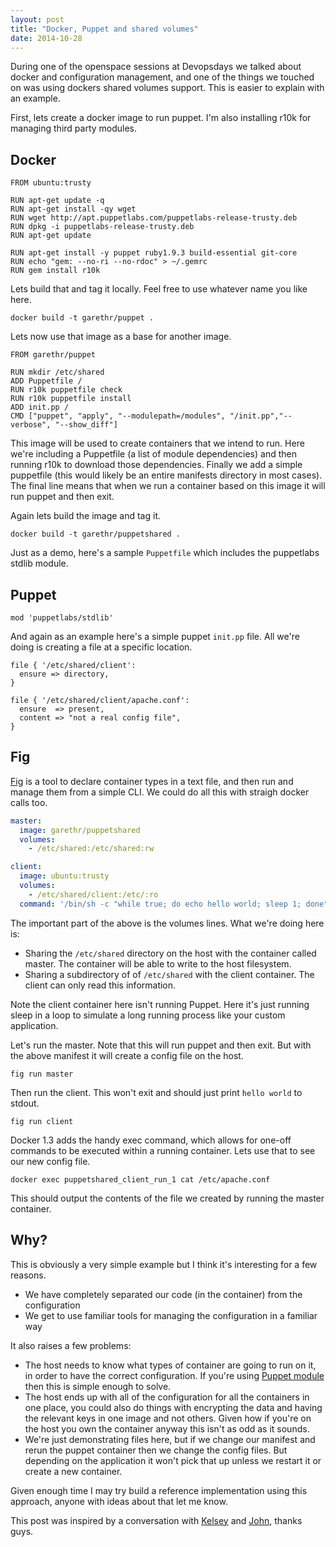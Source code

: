 ```yaml
---
layout: post
title: "Docker, Puppet and shared volumes"
date: 2014-10-28
---
```



During one of the openspace sessions at Devopsdays we talked about docker and configuration management,
and one of the things we touched on was using dockers shared volumes support. This is easier to explain
with an example.

First, lets create a docker image to run puppet. I'm also installing r10k for managing third party
modules.

## Docker

```
FROM ubuntu:trusty

RUN apt-get update -q
RUN apt-get install -qy wget
RUN wget http://apt.puppetlabs.com/puppetlabs-release-trusty.deb
RUN dpkg -i puppetlabs-release-trusty.deb
RUN apt-get update

RUN apt-get install -y puppet ruby1.9.3 build-essential git-core
RUN echo "gem: --no-ri --no-rdoc" > ~/.gemrc
RUN gem install r10k
```

Lets build that and tag it locally. Feel free to use whatever name you like here.

```
docker build -t garethr/puppet .
```

Lets now use that image as a base for another image.

```
FROM garethr/puppet

RUN mkdir /etc/shared
ADD Puppetfile /
RUN r10k puppetfile check
RUN r10k puppetfile install
ADD init.pp /
CMD ["puppet", "apply", "--modulepath=/modules", "/init.pp","--verbose", "--show_diff"]
```

This image will be used to create containers that we intend to run. Here we're including a
Puppetfile (a list of module dependencies) and then running r10k to download those dependencies.
Finally we add a simple puppetfile (this would likely be an entire manifests directory in most cases).
The final line means that when we run a container based on this image it will run puppet and then exit.

Again lets build the image and tag it.

```
docker build -t garethr/puppetshared .
```

Just as a demo, here's a sample `Puppetfile` which includes the puppetlabs stdlib module.

## Puppet

```
mod 'puppetlabs/stdlib'
```

And again as an example here's a simple puppet `init.pp` file. All we're doing is creating a file
at a specific location.

```
file { '/etc/shared/client':
  ensure => directory,
}

file { '/etc/shared/client/apache.conf':
  ensure  => present,
  content => "not a real config file",
}
```

## Fig

[Fig](http://fig.sh) is a tool to declare container types in a text file, and then run and manage
them from a simple CLI. We could do all this with straigh docker calls too.

```yaml
master:
  image: garethr/puppetshared
  volumes:
    - /etc/shared:/etc/shared:rw

client:
  image: ubuntu:trusty
  volumes:
    - /etc/shared/client:/etc/:ro
  command: '/bin/sh -c "while true; do echo hello world; sleep 1; done"'
```

The important part of the above is the volumes lines. What we're doing here is:

* Sharing the `/etc/shared` directory on the host with the container called master. The container will be able to write to the host filesystem.
* Sharing a subdirectory of of `/etc/shared` with the client container. The client can only read this information.

Note the client container here isn't running Puppet. Here it's just running sleep in a loop to simulate a long running process like
your custom application.

Let's run the master. Note that this will run puppet and then exit. But with the above manifest it will create
a config file on the host.

```
fig run master
```

Then run the client. This won't exit and should just print `hello world` to stdout.

```
fig run client
```

Docker 1.3 adds the handy exec command, which allows for one-off commands to be executed within a running container.
Lets use that to see our new config file.

```
docker exec puppetshared_client_run_1 cat /etc/apache.conf
```

This should output the contents of the file we created by running the master container.

## Why?

This is obviously a very simple example but I think it's interesting for a few reasons.

* We have completely separated our code (in the container) from the configuration
* We get to use familiar tools for managing the configuration in a familiar way

It also raises a few problems:

* The host needs to know what types of container are going to run on it, in order to have the correct configuration. If you're using [Puppet module](https://forge.puppetlabs.com/garethr/docker) then this is simple enough to solve.
* The host ends up with all of the configuration for all the containers in one place, you could also do things with encrypting the data and having the relevant keys in one image and not others. Given how if you're on the host you own the container anyway this isn't as odd as it sounds.
* We're just demonstrating files here, but if we change our manifest and rerun the puppet container then we change the config files. But depending on the application it  won't pick that up unless we restart it or create a new container.

Given enough time I may try build a reference implementation using this approach, anyone with ideas about that let me know.

This post was inspired by a conversation with [Kelsey](https://twitter.com/kelseyhightower) and [John](http://twitter.com/botchagalupe), thanks guys.


